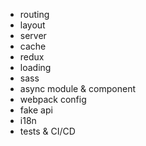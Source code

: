 - routing
- layout
- server
- cache
- redux
- loading
- sass
- async module & component
- webpack config
- fake api
- i18n
- tests & CI/CD
